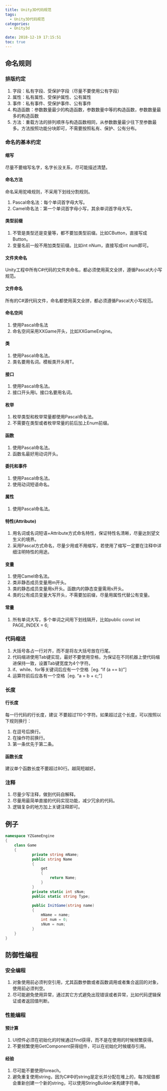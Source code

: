 ```yaml
---
title: Unity3D代码规范
tags:
  - Unity3D代码规范
categories:
  - Unity3d

date: 2018-12-19 17:15:51
toc: true
---
```


## 命名规则
### 排版约定
1. 字段：私有字段、受保护字段（尽量不要使用公有字段）
2. 属性：私有属性、受保护属性、公有属性
3. 事件：私有事件、受保护事件、公有事件
4. 构造函数：参数数量最少的构造函数，参数数量中等的构造函数，参数数量最多的构造函数
5. 方法：重载方法的排列顺序与构造函数相同，从参数数量最少往下至参数最多。方法按照功能分块即可，不需要按照私有、保护、公有分布。

### 命名的基本约定
#### 缩写
尽量不要缩写名字，名字长没关系，尽可能描述清楚。

#### 命名方法
命名采用驼峰规则，不采用下划线分割规则。
1. Pascal命名法：每个单词首字母大写。
2. Camel命名法：第一个单词首字母小写，其余单词首字母大写。

#### 类型前缀
1. 不管是类型还是变量等，都不要加类型前缀。比如CButton，直接写成Button。
2. 变量名前一般不用加类型前缀。比如int nNum，直接写成int num即可。

#### 文件夹命名
Unity工程中所有C#代码的文件夹命名，都必须使用英文全拼，遵循Pascal大小写规范。

#### 文件命名
所有的C#源代码文件，命名都使用英文全拼，都必须遵循Pascal大小写规范。

#### 命名空间
1. 使用Pascal命名法
2. 命名空间采用XXGame开头，比如XXGameEngine。

#### 类
1. 使用Pascal命名法。
2. 类名要用名词。模板类开头用T。

#### 接口
1. 使用Pascal命名法。
2. 接口开头用I。接口名要用名词。

#### 枚举
1. 枚举类型和枚举常量都使用Pascal命名法。
2. 不需要在类型或者枚举常量的前后加上Enum前缀。

#### 函数
1. 使用Pascal命名法。
2. 函数名最好用动词开头。

#### 委托和事件
1. 使用Pascal命名法。
2. 使用动词短语命名。

#### 属性
1. 使用Pascal命名法。

#### 特性(Attribute)
1. 用名词或名词短语+Attribute方式命名特性，保证特性名清晰，尽量达到望文生义的境界。
2. 采用Pascal方式命名，尽量少用或不用缩写，若使用了缩写一定要在注释中详细注明特性的用途。

#### 变量
1. 使用Camel命名法。
2. 类非静态成员变量用m开头。
3. 类的静态成员变量用s开头。函数内的静态变量需用s开头。
4. 类的公有成员变量大写开头，不需要加前缀，尽量用属性代替公有变量。

#### 常量
1. 所有单词大写，多个单词之间用下划线隔开，比如public const int PAGE_INDEX = 6;

### 代码缩进
1. 大括号各占一行对齐，而不是将左大括号放在行尾。
2. 代码缩进使用Tab键实现，最好不要使用空格，为保证在不同机器上使代码缩进保持一致，设置Tab键宽度为4个字符。
3. if、while、for等关键词后应有一个空格［eg. “if (a == b)”］
4. 运算符前后应各有一个空格［eg. “a = b + c;”］

### 长度
#### 行长度
每一行代码的行长度，建议 不要超过110个字符。如果超过这个长度，可以按照以下规则换行：
1. 在逗号后换行。
2. 在操作符前换行。
3. 第一条优先于第二条。

#### 函数长度
建议单个函数长度不要超过80行。越简短越好。

### 注释
1. 尽量少写注释，做到代码自解释。
2. 尽量用最简单直接的代码实现功能，减少冗余的代码。
3. 逻辑复杂的地方加上关键注释即可。

## 例子

``` C#
namespace YZGameEngine
{
    class Game
    {
            private string mName;
            public string Name
            {
                get 
                { 
                    return Name;
                }
            }
            private static int sNum;
            public static string Type;
            
            public InitGame(string name)
            {
                mName = name;
                int num = 0;
                sNum = num;
            }
    }
}
```


## 防御性编程
### 安全编程
1. 对象使用前必须判空引用，尤其函数参数或者函数调用或者集合返回的对象，使用前必须判空。
2. 尽可能避免使用异常，通过其它方式避免出现错误或者异常，比如代码逻辑保证或者返回值判断。

### 性能编程
#### 预计算
1. UI控件必须在初始化的时候通过find获得，而不是在使用的时候频繁获得。
2. 不要频繁使用GetComponent获得组件，可以在初始化时候缓存引用。

#### 经验
1. 尽可能不要使用foreach。
2. 避免重复使用string，因为C#中的string是定长并分配在堆上的，每次赋值都会重新创建一个新的string，可以使用StringBuilder来构建字符串。